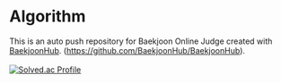 # Algorithm
This is an auto push repository for Baekjoon Online Judge created with [BaekjoonHub](https://github.com/BaekjoonHub/BaekjoonHub).
(https://github.com/BaekjoonHub/BaekjoonHub).
<br>
<br>
[![Solved.ac Profile](http://mazassumnida.wtf/api/v2/generate_badge?boj=minsu_510)](https://solved.ac/minsu_510/) 
